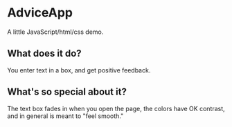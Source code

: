 # AdviceApp
A little JavaScript/html/css demo.

## What does it do?
You enter text in a box, and get positive feedback.

## What's so special about it?
The text box fades in when you open the page, the colors have OK contrast, and in general is meant to "feel smooth."
